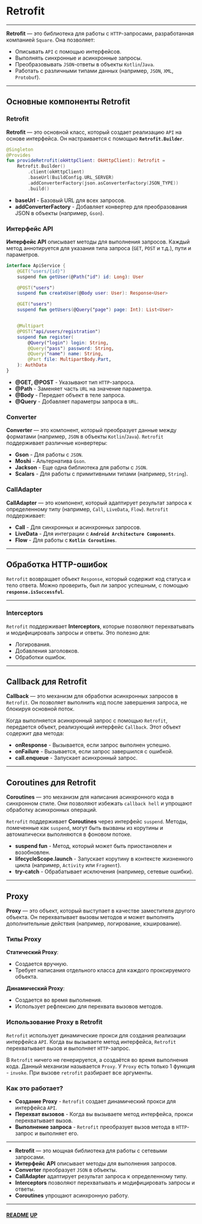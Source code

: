 # Retrofit
<a name="up"></a>

---

**Retrofit** — это библиотека для работы с `HTTP`-запросами, разработанная компанией `Square`. Она позволяет:

- Описывать `API` с помощью интерфейсов.
- Выполнять синхронные и асинхронные запросы.
- Преобразовывать `JSON`-ответы в объекты `Kotlin`/`Java`.
- Работать с различными типами данных (например, `JSON`, `XML`, `Protobuf`).

---

## Основные компоненты Retrofit

### Retrofit
**Retrofit** — это основной класс, который создает реализацию `API` на основе интерфейса. 
Он настраивается с помощью **`Retrofit.Builder`**.

```kotlin
@Singleton
@Provides
fun provideRetrofit(okHttpClient: OkHttpClient): Retrofit =
    Retrofit.Builder()
        .client(okHttpClient)
        .baseUrl(BuildConfig.URL_SERVER)
        .addConverterFactory(json.asConverterFactory(JSON_TYPE))
        .build()
```

- **baseUrl** - Базовый URL для всех запросов.
- **addConverterFactory** - Добавляет конвертер для преобразования JSON в объекты (например, `Gson`).

### Интерфейс API

**Интерфейс API** описывает методы для выполнения запросов. 
Каждый метод аннотируется для указания типа запроса (`GET`, `POST` и т.д.), пути и параметров.

```kotlin
interface ApiService {
    @GET("users/{id}")
    suspend fun getUser(@Path("id") id: Long): User

    @POST("users")
    suspend fun createUser(@Body user: User): Response<User>

    @GET("users")
    suspend fun getUsers(@Query("page") page: Int): List<User>


    @Multipart
    @POST("api/users/registration")
    suspend fun register(
        @Query("login") login: String,
        @Query("pass") password: String,
        @Query("name") name: String,
        @Part file: MultipartBody.Part,
    ): AuthData
}
```

- **@GET, @POST** - Указывают тип `HTTP`-запроса.
- **@Path** - Заменяет часть `URL` на значение параметра.
- **@Body** - Передает объект в теле запроса.
- **@Query** - Добавляет параметры запроса в `URL`.

### Converter

**Converter** — это компонент, который преобразует данные между форматами (например, `JSON` в объекты `Kotlin`/`Java`).
`Retrofit` поддерживает различные конвертеры:

- **Gson** - Для работы с `JSON`.
- **Moshi** - Альтернатива `Gson`.
- **Jackson** - Еще одна библиотека для работы с `JSON`.
- **Scalars** - Для работы с примитивными типами (например, `String`).

### CallAdapter

**CallAdapter** — это компонент, который адаптирует результат запроса к определенному типу (например, `Call`, `LiveData`, `Flow`). 
`Retrofit` поддерживает:

- **Call** - Для синхронных и асинхронных запросов.
- **LiveData** - Для интеграции с **`Android Architecture Components`**.
- **Flow** - Для работы с **`Kotlin Coroutines`**.

---

## Обработка HTTP-ошибок

`Retrofit` возвращает объект `Response`, который содержит код статуса и тело ответа.
Можно проверить, был ли запрос успешным, с помощью **`response.isSuccessful`**.

---

### Interceptors

`Retrofit` поддерживает **Interceptors**, которые позволяют перехватывать и модифицировать запросы и ответы. Это полезно для:

- Логирования.
- Добавления заголовков.
- Обработки ошибок.


---

## Callback для Retrofit

**Callback** — это механизм для обработки асинхронных запросов в `Retrofit`. 
Он позволяет выполнить код после завершения запроса, не блокируя основной поток.

Когда выполняется асинхронный запрос с помощью `Retrofit`, передается объект, реализующий интерфейс `Callback`. Этот объект содержит два метода:

- **onResponse** - Вызывается, если запрос выполнен успешно.
- **onFailure** - Вызывается, если запрос завершился с ошибкой.
- **call.enqueue** - Запускает асинхронный запрос.

---

## Coroutines для Retrofit

**Coroutines** — это механизм для написания асинхронного кода в синхронном стиле. 
Они позволяют избежать `callback hell` и упрощают обработку асинхронных операций.

`Retrofit` поддерживает **Coroutines** через интерфейс `suspend`. 
Методы, помеченные как `suspend`, могут быть вызваны из корутины и автоматически выполняются в фоновом потоке.

- **suspend fun** - Метод, который может быть приостановлен и возобновлен.
- **lifecycleScope.launch** - Запускает корутину в контексте жизненного цикла (например, `Activity` или `Fragment`).
- **try-catch** - Обрабатывает исключения (например, сетевые ошибки).

---

## Proxy

**Proxy** — это объект, который выступает в качестве заместителя другого объекта. 
Он перехватывает вызовы методов и может выполнять дополнительные действия (например, логирование, кэширование).

### Типы Proxy

**Статический Proxy**:

- Создается вручную.
- Требует написания отдельного класса для каждого проксируемого объекта.

**Динамический Proxy**:

- Создается во время выполнения.
- Использует рефлексию для перехвата вызовов методов.

### Использование Proxy в Retrofit

`Retrofit` использует динамические прокси для создания реализации интерфейса `API`. 
Когда вы вызываете метод интерфейса, `Retrofit` перехватывает вызов и выполняет `HTTP`-запрос.

В `Retrofit` ничего не генерируется, а создаётся во время выполнения кода.
Данный механизм называется `Proxy`.
У `Proxy` есть только 1 функция - `invoke`. При вызове `retrofit` разбирает все аргументы.

###  Как это работает?

- **Создание Proxy** - `Retrofit` создает динамический прокси для интерфейса `API`.
- **Перехват вызовов** - Когда вы вызываете метод интерфейса, прокси перехватывает вызов.
- **Выполнение запроса** - `Retrofit` преобразует вызов метода в `HTTP`-запрос и выполняет его.

---

- **Retrofit** — это мощная библиотека для работы с сетевыми запросами.
- **Интерфейс** **API** описывает методы для выполнения запросов.
- **Converter** преобразует `JSON` в объекты.
- **CallAdapter** адаптирует результат запроса к определенному типу.
- **Interceptors** позволяют перехватывать и модифицировать запросы и ответы.
- **Coroutines** упрощают асинхронную работу.

---

#### [README](README.md) [UP](#up)
